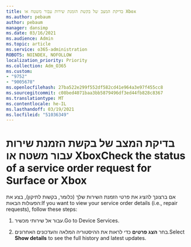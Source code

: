 ```yaml
---
title: בדיקת המצב של בקשת הזמנת שירות עבור משטח או Xbox
ms.author: pebaum
author: pebaum
manager: dansimp
ms.date: 03/16/2021
ms.audience: Admin
ms.topic: article
ms.service: o365-administration
ROBOTS: NOINDEX, NOFOLLOW
localization_priority: Priority
ms.collection: Adm_O365
ms.custom:
- "9752"
- "9005678"
ms.openlocfilehash: 27ba522e299f552df582cd41e964a3e97f455cc8
ms.sourcegitcommit: c08bed4071baa3bb5879496df3ed44fb828c8367
ms.translationtype: MT
ms.contentlocale: he-IL
ms.lasthandoff: 03/19/2021
ms.locfileid: "51036349"
---
```

# <a name="check-the-status-of-a-service-order-request-for-surface-or-xbox"></a><span data-ttu-id="82fcd-102">בדיקת המצב של בקשת הזמנת שירות עבור משטח או Xbox</span><span class="sxs-lookup"><span data-stu-id="82fcd-102">Check the status of a service order request for Surface or Xbox</span></span>

<span data-ttu-id="82fcd-103">אם ברצונך להציג את פרטי הזמנת השירות שלך (כלומר, בקשות לתיקון), בצע את הפעולות הבאות:</span><span class="sxs-lookup"><span data-stu-id="82fcd-103">If you want to view your service order details (i.e., repair requests), follow these steps:</span></span>

1. <span data-ttu-id="82fcd-104">עבור אל שירותי מכשיר.</span><span class="sxs-lookup"><span data-stu-id="82fcd-104">Go to Device Services.</span></span>

1. <span data-ttu-id="82fcd-105">בחר **הצג פרטים** כדי לראות את ההיסטוריה המלאה והעדכונים האחרונים.</span><span class="sxs-lookup"><span data-stu-id="82fcd-105">Select **Show details** to see the full history and latest updates.</span></span>

